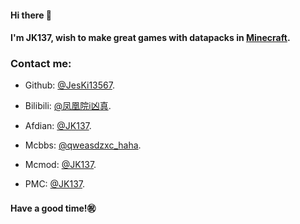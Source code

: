 #### Hi there 👋

#### I'm JK137, wish to make great games with datapacks in [Minecraft](https://www.minecraft.net).

### Contact me:

- Github: [@JesKi13567](https://github.com/JesKi13567).

- Bilibili: [@凤凰院i凶真](https://space.bilibili.com/285801820).

- Afdian: [@JK137](https://afdian.net/@JK137).

- Mcbbs: [@qweasdzxc_haha](https://www.mcbbs.net/?1479963).

- Mcmod: [@JK137](https://center.mcmod.cn/295679/).

- PMC: [@JK137](https://www.planetminecraft.com/member/jk137/).

#### Have a good time!㊗️
